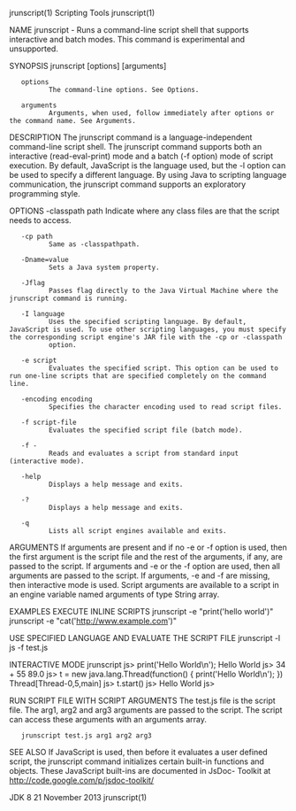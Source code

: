 jrunscript(1)                                                                                  Scripting Tools                                                                                  jrunscript(1)



NAME
       jrunscript - Runs a command-line script shell that supports interactive and batch modes. This command is experimental and unsupported.

SYNOPSIS
       jrunscript [options] [arguments]


       options
              The command-line options. See Options.

       arguments
              Arguments, when used, follow immediately after options or the command name. See Arguments.

DESCRIPTION
       The jrunscript command is a language-independent command-line script shell. The jrunscript command supports both an interactive (read-eval-print) mode and a batch (-f option) mode of script
       execution. By default, JavaScript is the language used, but the -l option can be used to specify a different language. By using Java to scripting language communication, the jrunscript command
       supports an exploratory programming style.

OPTIONS
       -classpath path
              Indicate where any class files are that the script needs to access.

       -cp path
              Same as -classpathpath.

       -Dname=value
              Sets a Java system property.

       -Jflag
              Passes flag directly to the Java Virtual Machine where the jrunscript command is running.

       -I language
              Uses the specified scripting language. By default, JavaScript is used. To use other scripting languages, you must specify the corresponding script engine's JAR file with the -cp or -classpath
              option.

       -e script
              Evaluates the specified script. This option can be used to run one-line scripts that are specified completely on the command line.

       -encoding encoding
              Specifies the character encoding used to read script files.

       -f script-file
              Evaluates the specified script file (batch mode).

       -f -
              Reads and evaluates a script from standard input (interactive mode).

       -help
              Displays a help message and exits.

       -?
              Displays a help message and exits.

       -q
              Lists all script engines available and exits.

ARGUMENTS
       If arguments are present and if no -e or -f option is used, then the first argument is the script file and the rest of the arguments, if any, are passed to the script. If arguments and -e or the -f
       option are used, then all arguments are passed to the script. If arguments, -e and -f are missing, then interactive mode is used. Script arguments are available to a script in an engine variable
       named arguments of type String array.

EXAMPLES
   EXECUTE INLINE SCRIPTS
       jrunscript -e "print('hello world')"
       jrunscript -e "cat('http://www.example.com')"


   USE SPECIFIED LANGUAGE AND EVALUATE THE SCRIPT FILE
       jrunscript -l js -f test.js


   INTERACTIVE MODE
       jrunscript
       js> print('Hello World\n');
       Hello World
       js> 34 + 55
       89.0
       js> t = new java.lang.Thread(function() { print('Hello World\n'); })
       Thread[Thread-0,5,main]
       js> t.start()
       js> Hello World
       js>


   RUN SCRIPT FILE WITH SCRIPT ARGUMENTS
       The test.js file is the script file. The arg1, arg2 and arg3 arguments are passed to the script. The script can access these arguments with an arguments array.

       jrunscript test.js arg1 arg2 arg3


SEE ALSO
       If JavaScript is used, then before it evaluates a user defined script, the jrunscript command initializes certain built-in functions and objects. These JavaScript built-ins are documented in JsDoc-
       Toolkit at http://code.google.com/p/jsdoc-toolkit/



JDK 8                                                                                          21 November 2013                                                                                 jrunscript(1)
